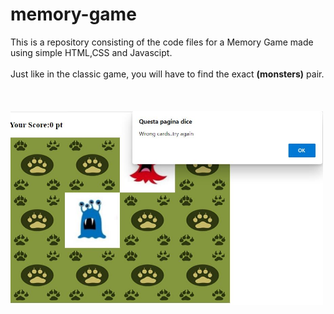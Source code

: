 # memory-game

This is a repository consisting of the code files for a Memory Game made using simple HTML,CSS and Javascipt. 
<br><br>
Just like in the classic game, you will have to find the exact <strong>(monsters)</strong> pair.
<br><br><br><br>
<img src="https://github.com/alessiodimarco/memory-game/blob/master/preview.jpg" width="500">
